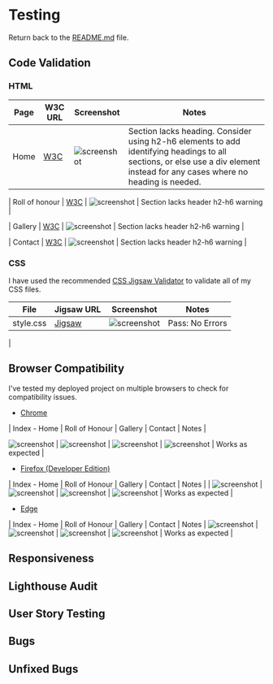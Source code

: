 # Testing
Return back to the [README.md](README.md) file.

## Code Validation


### HTML
| Page | W3C URL | Screenshot | Notes |
| --- | --- | --- | --- |
| Home | [W3C](https://validator.w3.org/nu/?doc=https%3A%2F%2FAlanSmythDeaf.github.io%2Froversfanclub%2Findex.html) | ![screenshot](documentation/html-validator-index.png) | Section lacks heading. Consider using h2-h6 elements to add identifying headings to all sections, or else use a div element instead for any cases where no heading is needed. |

| Roll of honour | [W3C](https://validator.w3.org/nu/?doc=https%3A%2F%2FAlanSmythDeaf.github.io%2Froversfanclub%2Findex.html) | ![screenshot](documentation/html-validation-home.png) | Section lacks header h2-h6 warning |

| Gallery | [W3C](https://validator.w3.org/nu/?doc=https%3A%2F%2FAlanSmythDeaf.github.io%2Froversfanclub%2Findex.html) | ![screenshot](documentation/html-validation-home.png) | Section lacks header h2-h6 warning |

| Contact | [W3C](https://validator.w3.org/nu/?doc=https%3A%2F%2FAlanSmythDeaf.github.io%2Froversfanclub%2Findex.html) | ![screenshot](documentation/html-validation-home.png) | Section lacks header h2-h6 warning |


### CSS
I have used the recommended [CSS Jigsaw Validator](https://jigsaw.w3.org/css-validator) to validate all of my CSS files.


 File | Jigsaw URL | Screenshot | Notes |
| --- | --- | --- | --- |
| style.css | [Jigsaw](https://jigsaw.w3.org/css-validator/validator?uri=https%3A%2F%2FAlanSmythDeaf.github.io%2Froversfanclub) | ![screenshot](documentation/css-validation-style.png) | Pass: No Errors |
|

## Browser Compatibility

I've tested my deployed project on multiple browsers to check for compatibility issues.

- [Chrome](https://www.google.com/chrome)

| Index - Home | Roll of Honour | Gallery | Contact | Notes |

![screenshot](documentation/browser/browser-chrome-index.png) | ![screenshot](documentation/browser/browser-chrome-roh.png) | ![screenshot](documentation/browser/browser-chrome-gallery.png) | ![screenshot](documentation/browser/browser-chrome-contact.png) | Works as expected |

- [Firefox (Developer Edition)](https://www.mozilla.org/firefox/developer)

| Index - Home | Roll of Honour | Gallery | Contact | Notes |
| ![screenshot](documentation/browser/browser-firefox-index.png) | ![screenshot](documentation/browser/browser-firefox-roh.png) | ![screenshot](documentation/browser/browser-firefox-gallery.png) | ![screenshot](documentation/browser/browser-firefox-contact.png) | Works as expected |

- [Edge](https://www.microsoft.com/edge)

| Index - Home | Roll of Honour | Gallery | Contact | Notes |
![screenshot](documentation/browser/browser-edge-index.png) | ![screenshot](documentation/browser/browser-edge-roh.png) | ![screenshot](documentation/browser/browser-edge-gallery.png) | ![screenshot](documentation/browser/browser-edge-contact.png) | Works as expected |

## Responsiveness



## Lighthouse Audit



## User Story Testing



## Bugs


## Unfixed Bugs

